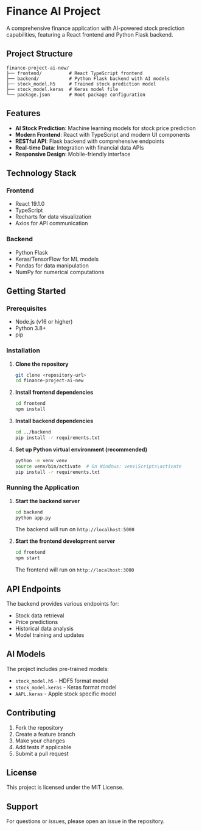 # Finance AI Project

A comprehensive finance application with AI-powered stock prediction capabilities, featuring a React frontend and Python Flask backend.

## Project Structure

```
finance-project-ai-new/
├── frontend/          # React TypeScript frontend
├── backend/           # Python Flask backend with AI models
├── stock_model.h5     # Trained stock prediction model
├── stock_model.keras  # Keras model file
└── package.json       # Root package configuration
```

## Features

- **AI Stock Prediction**: Machine learning models for stock price prediction
- **Modern Frontend**: React with TypeScript and modern UI components
- **RESTful API**: Flask backend with comprehensive endpoints
- **Real-time Data**: Integration with financial data APIs
- **Responsive Design**: Mobile-friendly interface

## Technology Stack

### Frontend
- React 19.1.0
- TypeScript
- Recharts for data visualization
- Axios for API communication

### Backend
- Python Flask
- Keras/TensorFlow for ML models
- Pandas for data manipulation
- NumPy for numerical computations

## Getting Started

### Prerequisites
- Node.js (v16 or higher)
- Python 3.8+
- pip

### Installation

1. **Clone the repository**
   ```bash
   git clone <repository-url>
   cd finance-project-ai-new
   ```

2. **Install frontend dependencies**
   ```bash
   cd frontend
   npm install
   ```

3. **Install backend dependencies**
   ```bash
   cd ../backend
   pip install -r requirements.txt
   ```

4. **Set up Python virtual environment (recommended)**
   ```bash
   python -m venv venv
   source venv/bin/activate  # On Windows: venv\Scripts\activate
   pip install -r requirements.txt
   ```

### Running the Application

1. **Start the backend server**
   ```bash
   cd backend
   python app.py
   ```
   The backend will run on `http://localhost:5000`

2. **Start the frontend development server**
   ```bash
   cd frontend
   npm start
   ```
   The frontend will run on `http://localhost:3000`

## API Endpoints

The backend provides various endpoints for:
- Stock data retrieval
- Price predictions
- Historical data analysis
- Model training and updates

## AI Models

The project includes pre-trained models:
- `stock_model.h5` - HDF5 format model
- `stock_model.keras` - Keras format model
- `AAPL.keras` - Apple stock specific model

## Contributing

1. Fork the repository
2. Create a feature branch
3. Make your changes
4. Add tests if applicable
5. Submit a pull request

## License

This project is licensed under the MIT License.

## Support

For questions or issues, please open an issue in the repository.
